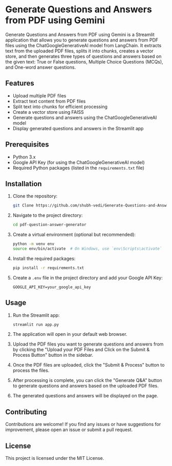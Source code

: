 # Generate Questions and Answers from PDF using Gemini

Generate Questions and Answers from PDF using Gemini is a Streamlit application that allows you to generate questions and answers from PDF files using the ChatGoogleGenerativeAI model from LangChain. It extracts text from the uploaded PDF files, splits it into chunks, creates a vector store, and then generates three types of questions and answers based on the given text: True or False questions, Multiple Choice Questions (MCQs), and One-word answer questions.

## Features

- Upload multiple PDF files
- Extract text content from PDF files
- Split text into chunks for efficient processing
- Create a vector store using FAISS
- Generate questions and answers using the ChatGoogleGenerativeAI model
- Display generated questions and answers in the Streamlit app

## Prerequisites

- Python 3.x
- Google API Key (for using the ChatGoogleGenerativeAI model)
- Required Python packages (listed in the `requirements.txt` file)

## Installation

1. Clone the repository:
    ```bash
   git Clone https://github.com/shubh-vedi/Generate-Questions-and-Answers-from-PDF-using-Gemini.git
    ```

2. Navigate to the project directory:
    ```bash
    cd pdf-question-answer-generator
    ```

3. Create a virtual environment (optional but recommended):
    ```bash
    python -m venv env
    source env/bin/activate  # On Windows, use `env\Scripts\activate`
    ```

4. Install the required packages:
    ```bash
    pip install -r requirements.txt
    ```

5. Create a `.env` file in the project directory and add your Google API Key:
    ```plaintext
    GOOGLE_API_KEY=your_google_api_key
    ```

## Usage

1. Run the Streamlit app:
    ```bash
    streamlit run app.py
    ```

2. The application will open in your default web browser.
3. Upload the PDF files you want to generate questions and answers from by clicking the "Upload your PDF Files and Click on the Submit & Process Button" button in the sidebar.
4. Once the PDF files are uploaded, click the "Submit & Process" button to process the files.
5. After processing is complete, you can click the "Generate Q&A" button to generate questions and answers based on the uploaded PDF files.
6. The generated questions and answers will be displayed on the page.

## Contributing

Contributions are welcome! If you find any issues or have suggestions for improvement, please open an issue or submit a pull request.

## License

This project is licensed under the MIT License.

